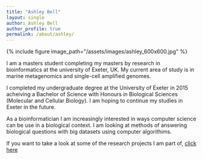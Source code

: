 ```yaml
---
title: "Ashley Bell"
layout: single
author: Ashley Bell
author_profile: true
permalink: /about/ashley/
---
```

{% include figure image_path="/assets/images/ashley_600x600.jpg" %}

I am a masters student completing my masters by research in bioinformatics at the university of Exeter, UK. My current area of study is in marine metagenomics and single-cell amplified genomes. 

I completed my undergraduate degree at the University of Exeter in 2015 acheiving a Bachelor of Science with Honours in Biological Sciences (Molecular and Cellular Biology). I am hoping to continue my studies in Exeter in the future. 

As a bioinformatician I am increasingly interested in ways computer science can be use in a biological context. I am looking at methods of answering biological questions with big datasets using computer algorithims.

If you want to take a look at some of the research projects I am part of, [click here](/research/ashley)

